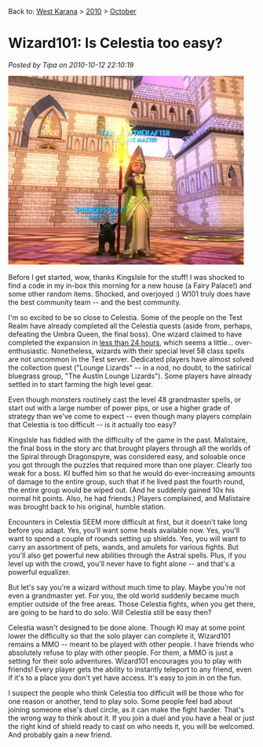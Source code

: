 Back to: [West Karana](/posts/westkarana.md) > [2010](/posts/2010/westkarana.md) > [October](./westkarana.md)
# Wizard101: Is Celestia too easy?

*Posted by Tipa on 2010-10-12 22:10:19*

[![](../../../uploads/2010/10/WizardGraphicalClient-2010-10-12-22-30-55-84-480x384.jpg "Swag")](../../../uploads/2010/10/WizardGraphicalClient-2010-10-12-22-30-55-84.jpg)

Before I get started, wow, thanks KingsIsle for the stuff! I was shocked to find a code in my in-box this morning for a new house (a Fairy Palace!) and some other random items. Shocked, and overjoyed :) W101 truly does have the best community team -- and the best community.

I'm so excited to be so close to Celestia. Some of the people on the Test Realm have already completed all the Celestia quests (aside from, perhaps, defeating the Umbra Queen, the final boss). One wizard claimed to have completed the expansion in [less than 24 hours](http://www.wizard101central.com/forums/showthread.php?t=110229), which seems a little... over-enthusiastic. Nonetheless, wizards with their special level 58 class spells are not uncommon in the Test server. Dedicated players have almost solved the collection quest ("Lounge Lizards" -- in a nod, no doubt, to the satirical bluegrass group, "The Austin Lounge Lizards"). Some players have already settled in to start farming the high level gear.

Even though monsters routinely cast the level 48 grandmaster spells, or start out with a large number of power pips, or use a higher grade of strategy than we've come to expect -- even though many players complain that Celestia is too difficult -- is it actually too easy?

KingsIsle has fiddled with the difficulty of the game in the past. Malistaire, the final boss in the story arc that brought players through all the worlds of the Spiral through Dragonspyre, was considered easy, and soloable once you got through the puzzles that required more than one player. Clearly too weak for a boss. KI buffed him so that he would do ever-increasing amounts of damage to the entire group, such that if he lived past the fourth round, the entire group would be wiped out. (And he suddenly gained 10x his normal hit points. Also, he had friends.) Players complained, and Malistaire was brought back to his original, humble station.

Encounters in Celestia SEEM more difficult at first, but it doesn't take long before you adapt. Yes, you'll want some heals available now. Yes, you'll want to spend a couple of rounds setting up shields. Yes, you will want to carry an assortment of pets, wands, and amulets for various fights. But you'll also get powerful new abilities through the Astral spells. Plus, if you level up with the crowd, you'll never have to fight alone -- and that's a powerful equalizer.

But let's say you're a wizard without much time to play. Maybe you're not even a grandmaster yet. For you, the old world suddenly became much emptier outside of the free areas. Those Celestia fights, when you get there, are going to be hard to do solo. Will Celestia still be easy then?

Celestia wasn't designed to be done alone. Though KI may at some point lower the difficulty so that the solo player can complete it, Wizard101 remains a MMO -- meant to be played with other people. I have friends who absolutely refuse to play with other people. For them, a MMO is just a setting for their solo adventures. Wizard101 encourages you to play with friends! Every player gets the ability to instantly teleport to any friend, even if it's to a place you don't yet have access. It's easy to join in on the fun.

I suspect the people who think Celestia too difficult will be those who for one reason or another, tend to play solo. Some people feel bad about joining someone else's duel circle, as it can make the fight harder. That's the wrong way to think about it. If you join a duel and you have a heal or just the right kind of shield ready to cast on who needs it, you will be welcomed. And probably gain a new friend.


